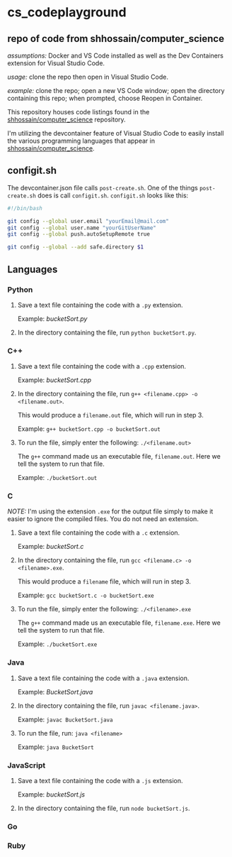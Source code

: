 # cs_codeplayground

## repo of code from shhossain/computer_science

*assumptions:* Docker and VS Code installed as well as the Dev Containers extension for Visual Studio Code.

*usage:* clone the repo then open in Visual Studio Code.

*example:* clone the repo; open a new VS Code window; open the directory containing this repo; when prompted, choose Reopen in Container.

This repository houses code listings found in the [shhossain/computer_science](https://github.com/shhossain/computer_science) repository.

I'm utilizing the devcontainer feature of Visual Studio Code to easily install the various programming languages that appear in [shhossain/computer_science](https://github.com/shhossain/computer_science).

## configit.sh

The devcontainer.json file calls `post-create.sh`. One of the things `post-create.sh` does is call `configit.sh`. `configit.sh` looks like this:

```bash
#!/bin/bash

git config --global user.email "yourEmail@mail.com"
git config --global user.name "yourGitUserName"
git config --global push.autoSetupRemote true

git config --global --add safe.directory $1
```

## Languages

### Python

1. Save a text file containing the code with a `.py` extension.

   Example: *bucketSort.py*

2. In the directory containing the file, run `python bucketSort.py`.

### C++

1. Save a text file containing the code with a `.cpp` extension.

   Example: *bucketSort.cpp*

2. In the directory containing the file, run `g++ <filename.cpp> -o <filename.out>`.

   This would produce a `filename.out` file, which will run in step 3.

   Example: `g++ bucketSort.cpp -o bucketSort.out`

3. To run the file, simply enter the following: `./<filename.out>`

   The `g++` command made us an executable file, `filename.out`. Here we tell the system to run that file.

   Example: `./bucketSort.out`

### C

*NOTE:* I'm using the extension `.exe` for the output file simply to make it easier to ignore the compiled files. You do not need an extension.

1. Save a text file containing the code with a `.c` extension.

   Example: *bucketSort.c*

2. In the directory containing the file, run `gcc <filename.c> -o <filename>.exe`.

   This would produce a `filename` file, which will run in step 3.

   Example: `gcc bucketSort.c -o bucketSort.exe`

3. To run the file, simply enter the following: `./<filename>.exe`

   The `g++` command made us an executable file, `filename.exe`. Here we tell the system to run that file.

   Example: `./bucketSort.exe`

### Java

1. Save a text file containing the code with a `.java` extension.

   Example: *BucketSort.java*

2. In the directory containing the file, run `javac <filename.java>`.

   Example: `javac BucketSort.java`

3. To run the file, run: `java <filename>`

   Example: `java BucketSort`

### JavaScript

1. Save a text file containing the code with a `.js` extension.

   Example: *bucketSort.js*

2. In the directory containing the file, run `node bucketSort.js`.

### Go

### Ruby
